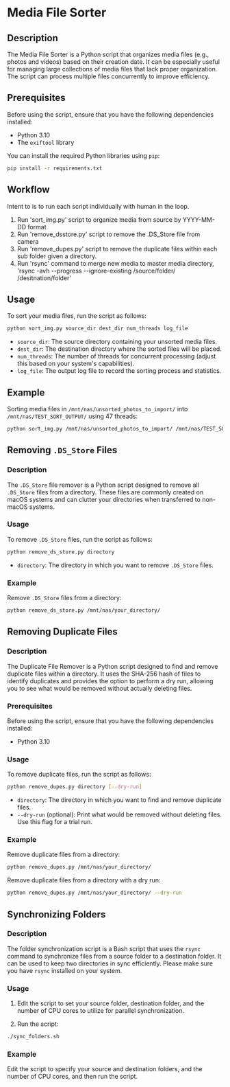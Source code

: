 # Media File Sorter

## Description

The Media File Sorter is a Python script that organizes media files (e.g., photos and videos) based on their creation date. It can be especially useful for managing large collections of media files that lack proper organization. The script can process multiple files concurrently to improve efficiency.

## Prerequisites

Before using the script, ensure that you have the following dependencies installed:

- Python 3.10
- The `exiftool` library

You can install the required Python libraries using `pip`:

```bash
pip install -r requirements.txt
```

## Workflow

Intent to is to run each script individually with human in the loop.

1. Run 'sort_img.py' script to organize media from source by YYYY-MM-DD format
2. Run 'remove_dsstore.py' script to remove the .DS_Store file from camera
3. Run 'remove_dupes.py' script to remove the duplicate files within each sub folder given a directory.
4. Run 'rsync' command to merge new media to master media directory, 'rsync -avh --progress --ignore-existing /source/folder/ /desitnation/folder'

## Usage

To sort your media files, run the script as follows:

```bash
python sort_img.py source_dir dest_dir num_threads log_file
```

- `source_dir`: The source directory containing your unsorted media files.
- `dest_dir`: The destination directory where the sorted files will be placed.
- `num_threads`: The number of threads for concurrent processing (adjust this based on your system's capabilities).
- `log_file`: The output log file to record the sorting process and statistics.

## Example

Sorting media files in `/mnt/nas/unsorted_photos_to_import/` into `/mnt/nas/TEST_SORT_OUTPUT/` using 47 threads:

```bash
python sort_img.py /mnt/nas/unsorted_photos_to_import/ /mnt/nas/TEST_SORT_OUTPUT/ 47 /mnt/nas/test_sort_output.txt
```

## Removing `.DS_Store` Files

### Description

The `.DS_Store` file remover is a Python script designed to remove all `.DS_Store` files from a directory. These files are commonly created on macOS systems and can clutter your directories when transferred to non-macOS systems.

### Usage

To remove `.DS_Store` files, run the script as follows:

```bash
python remove_ds_store.py directory
```

- `directory`: The directory in which you want to remove `.DS_Store` files.

### Example

Remove `.DS_Store` files from a directory:

```bash
python remove_ds_store.py /mnt/nas/your_directory/
```

## Removing Duplicate Files

### Description

The Duplicate File Remover is a Python script designed to find and remove duplicate files within a directory. It uses the SHA-256 hash of files to identify duplicates and provides the option to perform a dry run, allowing you to see what would be removed without actually deleting files.

### Prerequisites

Before using the script, ensure that you have the following dependencies installed:

- Python 3.10

### Usage

To remove duplicate files, run the script as follows:

```bash
python remove_dupes.py directory [--dry-run]
```

- `directory`: The directory in which you want to find and remove duplicate files.
- `--dry-run` (optional): Print what would be removed without deleting files. Use this flag for a trial run.

### Example

Remove duplicate files from a directory:

```bash
python remove_dupes.py /mnt/nas/your_directory/
```

Remove duplicate files from a directory with a dry run:

```bash
python remove_dupes.py /mnt/nas/your_directory/ --dry-run
```

## Synchronizing Folders

### Description

The folder synchronization script is a Bash script that uses the `rsync` command to synchronize files from a source folder to a destination folder. It can be used to keep two directories in sync efficiently. Please make sure you have `rsync` installed on your system.

### Usage

1. Edit the script to set your source folder, destination folder, and the number of CPU cores to utilize for parallel synchronization.

2. Run the script:

```bash
./sync_folders.sh
```

### Example

Edit the script to specify your source and destination folders, and the number of CPU cores, and then run the script.